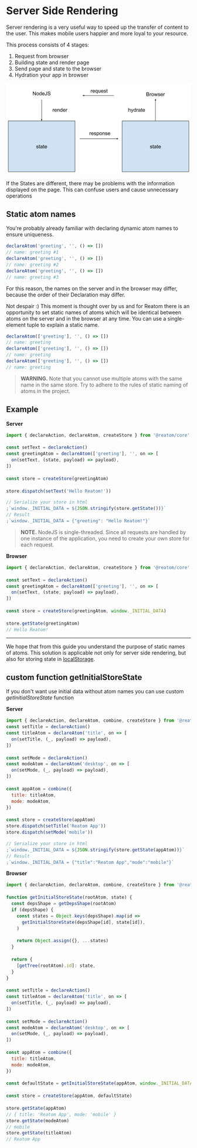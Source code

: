 # Server Side Rendering

Server rendering is a very useful way to speed up the transfer of content to the user. This makes mobile users happier and more loyal to your resource.

This process consists of 4 stages:

1. Request from browser
2. Building state and render page
3. Send page and state to the browser
4. Hydration your app in browser

![Example project](./server-sider-rendering.assets/requset-response.svg)

If the States are different, there may be problems with the information displayed on the page. This can confuse users and cause unnecessary operations

## Static atom names

You're probably already familiar with declaring dynamic atom names to ensure uniqueness.

```js
declareAtom('greeting', '', () => [])
// name: greeting #1
declareAtom('greeting', '', () => [])
// name: greeting #2
declareAtom('greeting', '', () => [])
// name: greeting #3
```

For this reason, the names on the server and in the browser may differ, because the order of their Declaration may differ.

Not despair :) This moment is thought over by us and for Reatom there is an opportunity to set static names of atoms which will be identical between atoms on the server and in the browser at any time. You can use a single-element tuple to explain a static name.

```js
declareAtom(['greeting'], '', () => [])
// name: greeting
declareAtom(['greeting'], '', () => [])
// name: greeting
declareAtom(['greeting'], '', () => [])
// name: greeting
```

> **WARNING.** Note that you cannot use multiple atoms with the same name in the same store. Try to adhere to the rules of static naming of atoms in the project.

## Example

**Server**

```js
import { declareAction, declareAtom, createStore } from '@reatom/core'

const setText = declareAction()
const greetingAtom = declareAtom(['greeting'], '', on => [
  on(setText, (state, payload) => payload),
])

const store = createStore(greetingAtom)

store.dispatch(setText('Hello Reatom!'))
```

```js
// Serialize your store in html
;`window._INITIAL_DATA = ${JSON.stringify(store.getState())}`
// Result
;`window._INITIAL_DATA = {"greeting": "Hello Reatom!"}`
```

> **NOTE.** NodeJS is single-threaded. Since all requests are handled by one instance of the application, you need to create your own store for each request.

**Browser**

```js
import { declareAction, declareAtom, createStore } from '@reatom/core'

const setText = declareAction()
const greetingAtom = declareAtom(['greeting'], '', on => [
  on(setText, (state, payload) => payload),
])

const store = createStore(greetingAtom, window._INITIAL_DATA)

store.getState(greetingAtom)
// Hello Reatom!
```

---

We hope that from this guide you understand the purpose of static names of atoms. This solution is applicable not only for server side rendering, but also for storing state in [localStorage](https://developer.mozilla.org/en-US/docs/Web/API/Window/localStorage).

## custom function getInitialStoreState

If you don't want use initial data without atom names you can use custom _getInitialStoreState_ function

**Server**

```js
import { declareAction, declareAtom, combine, createStore } from '@reatom/core'
const setTitle = declareAction()
const titleAtom = declareAtom('title', on => [
  on(setTitle, (_, payload) => payload),
])

const setMode = declareAction()
const modeAtom = declareAtom('desktop', on => [
  on(setMode, (_, payload) => payload),
])

const appAtom = combine({
  title: titleAtom,
  mode: modeAtom,
})

const store = createStore(appAtom)
store.dispatch(setTitle('Reatom App'))
store.dispatch(setMode('mobile'))
```

```js
// Serialize your store in html
;`window._INITIAL_DATA = ${JSON.stringify(store.getState(appAtom))}`
// Result
;`window._INITIAL_DATA = {"title":"Reatom App","mode":"mobile"}`
```

**Browser**

```js
import { declareAction, declareAtom, combine, createStore } from '@reatom/core'

function getInitialStoreState(rootAtom, state) {
  const depsShape = getDepsShape(rootAtom)
  if (depsShape) {
    const states = Object.keys(depsShape).map(id =>
      getInitialStoreState(depsShape[id], state[id]),
    )

    return Object.assign({}, ...states)
  }

  return {
    [getTree(rootAtom).id]: state,
  }
}

const setTitle = declareAction()
const titleAtom = declareAtom('title', on => [
  on(setTitle, (_, payload) => payload),
])

const setMode = declareAction()
const modeAtom = declareAtom('desktop', on => [
  on(setMode, (_, payload) => payload),
])

const appAtom = combine({
  title: titleAtom,
  mode: modeAtom,
})

const defaultState = getInitialStoreState(appAtom, window._INITIAL_DATA)

const store = createStore(appAtom, defaultState)

store.getState(appAtom)
// { title: 'Reatom App', mode: 'mobile' }
store.getState(modeAtom)
// mobile
store.getState(titleAtom)
// Reatom App
```
